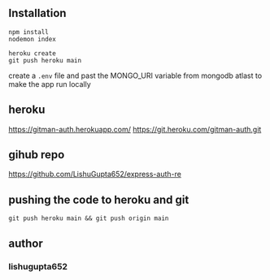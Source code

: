 ## Installation

```
npm install
nodemon index
```

```
heroku create
git push heroku main
```

create a `.env` file and past the MONGO_URI variable from mongodb atlast to make the app run locally

## heroku

https://gitman-auth.herokuapp.com/
https://git.heroku.com/gitman-auth.git

## gihub repo

https://github.com/LishuGupta652/express-auth-re

## pushing the code to heroku and git

`git push heroku main && git push origin main `

## author

### lishugupta652
